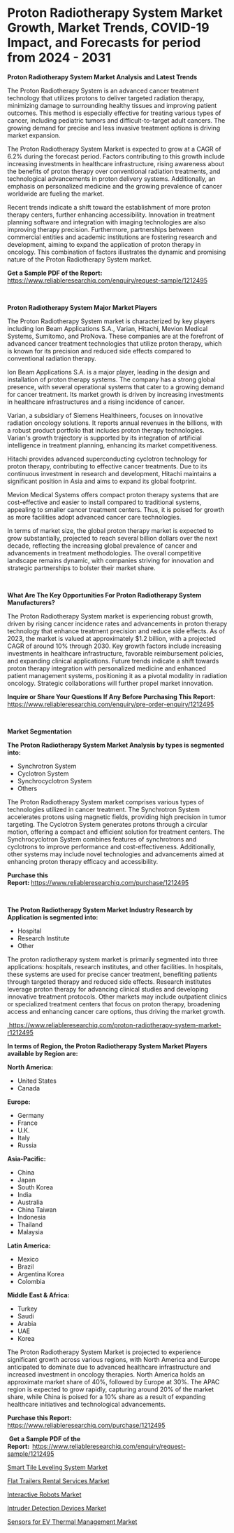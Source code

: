 <p><h1>Proton Radiotherapy System Market Growth, Market Trends, COVID-19 Impact, and Forecasts for period from 2024 - 2031</h1></p><p><strong>Proton Radiotherapy System Market Analysis and Latest Trends</strong></p>
<p><p>The Proton Radiotherapy System is an advanced cancer treatment technology that utilizes protons to deliver targeted radiation therapy, minimizing damage to surrounding healthy tissues and improving patient outcomes. This method is especially effective for treating various types of cancer, including pediatric tumors and difficult-to-target adult cancers. The growing demand for precise and less invasive treatment options is driving market expansion.</p><p>The Proton Radiotherapy System Market is expected to grow at a CAGR of 6.2% during the forecast period. Factors contributing to this growth include increasing investments in healthcare infrastructure, rising awareness about the benefits of proton therapy over conventional radiation treatments, and technological advancements in proton delivery systems. Additionally, an emphasis on personalized medicine and the growing prevalence of cancer worldwide are fueling the market.</p><p>Recent trends indicate a shift toward the establishment of more proton therapy centers, further enhancing accessibility. Innovation in treatment planning software and integration with imaging technologies are also improving therapy precision. Furthermore, partnerships between commercial entities and academic institutions are fostering research and development, aiming to expand the application of proton therapy in oncology. This combination of factors illustrates the dynamic and promising nature of the Proton Radiotherapy System market.</p></p>
<p><strong>Get a Sample PDF of the Report:&nbsp;</strong> <a href="https://www.reliableresearchiq.com/enquiry/request-sample/1212495?utm_campaign=104&utm_medium=2&utm_source=Github&utm_content=ia&utm_term=06102024&utm_id=proton-radiotherapy-system">https://www.reliableresearchiq.com/enquiry/request-sample/1212495</a></p>
<p>&nbsp;</p>
<p><strong>Proton Radiotherapy System Major Market Players</strong></p>
<p><p>The Proton Radiotherapy System market is characterized by key players including Ion Beam Applications S.A., Varian, Hitachi, Mevion Medical Systems, Sumitomo, and ProNova. These companies are at the forefront of advanced cancer treatment technologies that utilize proton therapy, which is known for its precision and reduced side effects compared to conventional radiation therapy.</p><p>Ion Beam Applications S.A. is a major player, leading in the design and installation of proton therapy systems. The company has a strong global presence, with several operational systems that cater to a growing demand for cancer treatment. Its market growth is driven by increasing investments in healthcare infrastructures and a rising incidence of cancer.</p><p>Varian, a subsidiary of Siemens Healthineers, focuses on innovative radiation oncology solutions. It reports annual revenues in the billions, with a robust product portfolio that includes proton therapy technologies. Varian's growth trajectory is supported by its integration of artificial intelligence in treatment planning, enhancing its market competitiveness.</p><p>Hitachi provides advanced superconducting cyclotron technology for proton therapy, contributing to effective cancer treatments. Due to its continuous investment in research and development, Hitachi maintains a significant position in Asia and aims to expand its global footprint.</p><p>Mevion Medical Systems offers compact proton therapy systems that are cost-effective and easier to install compared to traditional systems, appealing to smaller cancer treatment centers. Thus, it is poised for growth as more facilities adopt advanced cancer care technologies.</p><p>In terms of market size, the global proton therapy market is expected to grow substantially, projected to reach several billion dollars over the next decade, reflecting the increasing global prevalence of cancer and advancements in treatment methodologies. The overall competitive landscape remains dynamic, with companies striving for innovation and strategic partnerships to bolster their market share.</p></p>
<p>&nbsp;</p>
<p><strong>What Are The Key Opportunities For Proton Radiotherapy System Manufacturers?</strong></p>
<p><p>The Proton Radiotherapy System market is experiencing robust growth, driven by rising cancer incidence rates and advancements in proton therapy technology that enhance treatment precision and reduce side effects. As of 2023, the market is valued at approximately $1.2 billion, with a projected CAGR of around 10% through 2030. Key growth factors include increasing investments in healthcare infrastructure, favorable reimbursement policies, and expanding clinical applications. Future trends indicate a shift towards proton therapy integration with personalized medicine and enhanced patient management systems, positioning it as a pivotal modality in radiation oncology. Strategic collaborations will further propel market innovation.</p></p>
<p><strong>Inquire or Share Your Questions If Any Before Purchasing This Report:</strong> <a href="https://www.reliableresearchiq.com/enquiry/pre-order-enquiry/1212495?utm_campaign=104&utm_medium=2&utm_source=Github&utm_content=ia&utm_term=06102024&utm_id=proton-radiotherapy-system">https://www.reliableresearchiq.com/enquiry/pre-order-enquiry/1212495</a></p>
<p>&nbsp;</p>
<p><strong>Market Segmentation</strong></p>
<p><strong>The Proton Radiotherapy System Market Analysis by types is segmented into:</strong></p>
<p><ul><li>Synchrotron System</li><li>Cyclotron System</li><li>Synchrocyclotron System</li><li>Others</li></ul></p>
<p><p>The Proton Radiotherapy System market comprises various types of technologies utilized in cancer treatment. The Synchrotron System accelerates protons using magnetic fields, providing high precision in tumor targeting. The Cyclotron System generates protons through a circular motion, offering a compact and efficient solution for treatment centers. The Synchrocyclotron System combines features of synchrotrons and cyclotrons to improve performance and cost-effectiveness. Additionally, other systems may include novel technologies and advancements aimed at enhancing proton therapy efficacy and accessibility.</p></p>
<p><strong>Purchase this Report:&nbsp;</strong><a href="https://www.reliableresearchiq.com/purchase/1212495?utm_campaign=104&utm_medium=2&utm_source=Github&utm_content=ia&utm_term=06102024&utm_id=proton-radiotherapy-system">https://www.reliableresearchiq.com/purchase/1212495</a></p>
<p>&nbsp;</p>
<p><strong>The Proton Radiotherapy System Market Industry Research by Application is segmented into:</strong></p>
<p><ul><li>Hospital</li><li>Research Institute</li><li>Other</li></ul></p>
<p><p>The proton radiotherapy system market is primarily segmented into three applications: hospitals, research institutes, and other facilities. In hospitals, these systems are used for precise cancer treatment, benefiting patients through targeted therapy and reduced side effects. Research institutes leverage proton therapy for advancing clinical studies and developing innovative treatment protocols. Other markets may include outpatient clinics or specialized treatment centers that focus on proton therapy, broadening access and enhancing cancer care options, thus driving the market growth.</p></p>
<p><a href="https://www.reliableresearchiq.com/proton-radiotherapy-system-market-r1212495?utm_campaign=104&utm_medium=2&utm_source=Github&utm_content=ia&utm_term=06102024&utm_id=proton-radiotherapy-system">&nbsp;https://www.reliableresearchiq.com/proton-radiotherapy-system-market-r1212495</a></p>
<p><strong>In terms of Region, the Proton Radiotherapy System Market Players available by Region are:</strong></p>
<p>
    <p> <strong> North America: </strong>
        <ul>
            <li>United States</li>
            <li>Canada</li>
        </ul>
        </p> 
    <p> <strong> Europe: </strong>
        <ul>
            <li>Germany</li>
            <li>France</li>
            <li>U.K.</li>
            <li>Italy</li>
            <li>Russia</li>
        </ul>
        </p> 
    <p> <strong> Asia-Pacific: </strong>
        <ul>
            <li>China</li>
            <li>Japan</li>
            <li>South Korea</li>
            <li>India</li>
            <li>Australia</li>
            <li>China Taiwan</li>
            <li>Indonesia</li>
            <li>Thailand</li>
            <li>Malaysia</li>
        </ul>
        </p> 
    <p> <strong> Latin America: </strong>
        <ul>
            <li>Mexico</li>
            <li>Brazil</li>
            <li>Argentina Korea</li>
            <li>Colombia</li>
        </ul>
        </p> 
    <p> <strong> Middle East & Africa: </strong>
        <ul>
            <li>Turkey</li>
            <li>Saudi</li>
            <li>Arabia</li>
            <li>UAE</li>
            <li>Korea</li>
        </ul>
    </p>
    </p>
<p><p>The Proton Radiotherapy System Market is projected to experience significant growth across various regions, with North America and Europe anticipated to dominate due to advanced healthcare infrastructure and increased investment in oncology therapies. North America holds an approximate market share of 40%, followed by Europe at 30%. The APAC region is expected to grow rapidly, capturing around 20% of the market share, while China is poised for a 10% share as a result of expanding healthcare initiatives and technological advancements.</p></p>
<p><strong>Purchase this Report: </strong><a href="https://www.reliableresearchiq.com/purchase/1212495?utm_campaign=104&utm_medium=2&utm_source=Github&utm_content=ia&utm_term=06102024&utm_id=proton-radiotherapy-system">https://www.reliableresearchiq.com/purchase/1212495</a></p>
<p>&nbsp;<strong>Get a Sample PDF of the Report:&nbsp;&nbsp;</strong><a href="https://www.reliableresearchiq.com/enquiry/request-sample/1212495?utm_campaign=104&utm_medium=2&utm_source=Github&utm_content=ia&utm_term=06102024&utm_id=proton-radiotherapy-system">https://www.reliableresearchiq.com/enquiry/request-sample/1212495</a></p>
<p><strong></strong></p>
<p><p><a href="https://github.com/haydee0czminge/Market-Research-Report-List-1/blob/main/smart-tile-leveling-system-market.md?utm_campaign=104&utm_medium=2&utm_source=Github&utm_content=ia&utm_term=06102024&utm_id=proton-radiotherapy-system">Smart Tile Leveling System Market</a></p><p><a href="https://github.com/malandranz3ggo/Market-Research-Report-List-1/blob/main/flat-trailers-rental-services-market.md?utm_campaign=104&utm_medium=2&utm_source=Github&utm_content=ia&utm_term=06102024&utm_id=proton-radiotherapy-system">Flat Trailers Rental Services Market</a></p><p><a href="https://www.linkedin.com/pulse/interactive-robots-market2024-2031-industry-insights-investment-ovvkf?utm_campaign=104&utm_medium=2&utm_source=Github&utm_content=ia&utm_term=06102024&utm_id=proton-radiotherapy-system">Interactive Robots Market</a></p><p><a href="https://www.linkedin.com/pulse/global-intruder-detection-devices-market-size-trends-analysis-regional-k2stf?utm_campaign=104&utm_medium=2&utm_source=Github&utm_content=ia&utm_term=06102024&utm_id=proton-radiotherapy-system">Intruder Detection Devices Market</a></p><p><a href="https://issuu.com/reportprime-2/docs/sensors-for-ev-thermal-management-m_71b7adc9d98b7b?utm_campaign=104&utm_medium=2&utm_source=Github&utm_content=ia&utm_term=06102024&utm_id=proton-radiotherapy-system">Sensors for EV Thermal Management Market</a></p></p>